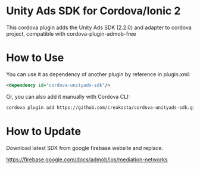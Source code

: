 
# Unity Ads SDK for Cordova/Ionic 2

This cordova plugin adds the Unity Ads SDK (2.2.0) and adapter to cordova project, compatible with cordova-plugin-admob-free

# How to Use

You can use it as dependency of another plugin by reference in plugin.xml:
```xml
<dependency id="cordova-unityads-sdk"/>
```

Or, you can also add it manually with Cordova CLI:
```bash
cordova plugin add https://github.com/creakosta/cordova-unityads-sdk.git
```

# How to Update

Download latest SDK from google firebase website and replace.

https://firebase.google.com/docs/admob/ios/mediation-networks
